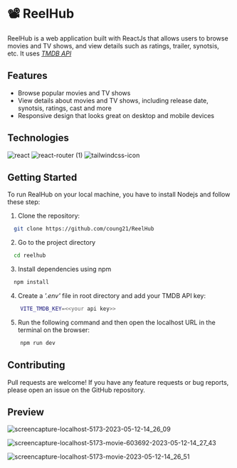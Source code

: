 
# 📽 ReelHub

ReelHub is a web application built with ReactJs that allows users to browse movies and TV shows, and view details such as ratings, trailer, synotsis, etc. It uses *[TMDB API](https://www.themoviedb.org/)*

## Features

- Browse popular movies and TV shows
- View details about movies and TV shows, including release date, synotsis, ratings, cast and more
- Responsive design that looks great on desktop and mobile devices

## Technologies

![react](https://github.com/coung21/ReelHub/assets/120638231/cc932e8f-519e-4664-8bfc-7d32f665a918)
![react-router (1)](https://github.com/coung21/ReelHub/assets/120638231/e93fa2fe-a1a1-4d2b-b100-536865b40a25)
![tailwindcss-icon](https://github.com/coung21/ReelHub/assets/120638231/c2d4b05d-3577-48d0-a599-8adff223cec1)

## Getting Started

To run RealHub on your local machine, you have to install Nodejs and follow these step:
1. Clone the repository:

```bash
  git clone https://github.com/coung21/ReelHub
```

2. Go to the project directory

```bash
  cd reelhub
```

3. Install dependencies using npm

```bash
  npm install
```

4. Create a *'.env'* file in root directory and add your TMDB API key:

```bash
    VITE_TMDB_KEY=<<your api key>>
```

5. Run the following command and then open the localhost URL in the terminal on the browser:

```bash
    npm run dev
```
## Contributing

Pull requests are welcome! If you have any feature requests or bug reports, please open an issue on the GitHub repository.

## Preview

![screencapture-localhost-5173-2023-05-12-14_26_09](https://github.com/coung21/ReelHub/assets/120638231/ecd36267-7bc2-4200-b6f1-5898a2afbae5)

![screencapture-localhost-5173-movie-603692-2023-05-12-14_27_43](https://github.com/coung21/ReelHub/assets/120638231/b3aca6e3-58f8-4950-b4d8-81a25b8cc5a9)

![screencapture-localhost-5173-movie-2023-05-12-14_26_51](https://github.com/coung21/ReelHub/assets/120638231/703b2185-89ad-43d8-b871-acf278f7152b)
